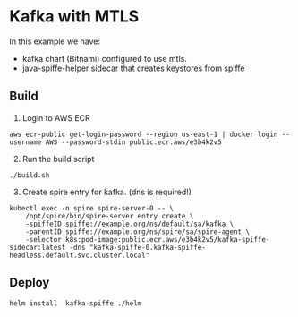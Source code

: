 # Kafka with MTLS

In this example we have:
- kafka chart (Bitnami) configured to use mtls.
- java-spiffe-helper sidecar that creates keystores from spiffe

## Build

1. Login to AWS ECR
```shell
aws ecr-public get-login-password --region us-east-1 | docker login --username AWS --password-stdin public.ecr.aws/e3b4k2v5
```

2. Run the build script
```shell
./build.sh
```

3. Create spire entry for kafka. (dns is required!)
```shell
kubectl exec -n spire spire-server-0 -- \
    /opt/spire/bin/spire-server entry create \
    -spiffeID spiffe://example.org/ns/default/sa/kafka \
    -parentID spiffe://example.org/ns/spire/sa/spire-agent \
    -selector k8s:pod-image:public.ecr.aws/e3b4k2v5/kafka-spiffe-sidecar:latest -dns "kafka-spiffe-0.kafka-spiffe-headless.default.svc.cluster.local"
  ```

## Deploy
```shell
helm install  kafka-spiffe ./helm
```

